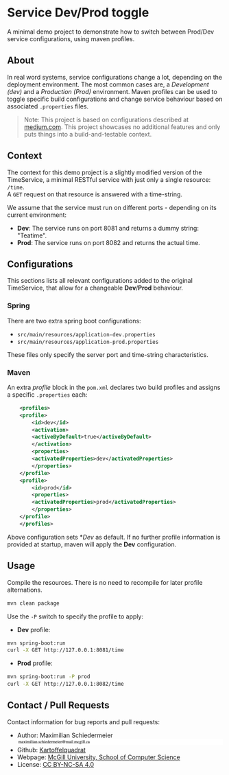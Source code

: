# Service Dev/Prod toggle

A minimal demo project to demonstrate how to switch between Prod/Dev service configurations, using maven profiles.

## About

In real word systems, service configurations change a lot, depending on the deployment environment.
The most common cases are, a *Development (dev)* and a *Production (Prod)* environment.
Maven profiles can be used to toggle specific build configurations and change service behaviour based on associated ```.properties``` files.

 > Note: This project is based on configurations described at [medium.com](https://medium.com/@derrya/maven-profile-spring-boot-properties-a34f2b2bb386). This project showcases no additional features and only puts things into a build-and-testable context.

## Context

The context for this demo project is a slightly modified version of the TimeService, a minimal RESTful service with just only a single resource: ```/time```.  
A ```GET``` request on that resource is answered with a time-string.

We assume that the service must run on different ports - depending on its current environment:

 * **Dev**: The service runs on port 8081 and returns a dummy string: "Teatime".
 * **Prod**: The service runs on port 8082 and returns the actual time.

## Configurations

This sections lists all relevant configurations added to the original TimeService, that allow for a changeable **Dev**/**Prod** behaviour.

### Spring

There are two extra spring boot configurations:

 * ```src/main/resources/application-dev.properties```
 * ```src/main/resources/application-prod.properties```

These files only specify the server port and time-string characteristics.

### Maven

An extra *profile* block in the ```pom.xml``` declares two build profiles and assigns a specific ```.properties``` each:

```xml
    <profiles>
	<profile>
	    <id>dev</id>
	    <activation>
		<activeByDefault>true</activeByDefault>
	    </activation>
	    <properties>
		<activatedProperties>dev</activatedProperties>
	    </properties>
	</profile>
	<profile>
	    <id>prod</id>
	    <properties>
		<activatedProperties>prod</activatedProperties>
	    </properties>
	</profile>
    </profiles>
```

Above configuration sets **Dev* as default. If no further profile information is provided at startup, maven will apply the **Dev** configuration.

## Usage

Compile the resources. There is no need to recompile for later profile alternations.

```bash
mvn clean package
```

Use the ```-P``` switch to specify the profile to apply:

 * **Dev** profile:  
```bash
mvn spring-boot:run
curl -X GET http://127.0.0.1:8081/time
```

 * **Prod** profile:  
```bash
mvn spring-boot:run -P prod
curl -X GET http://127.0.0.1:8082/time
```

## Contact / Pull Requests

Contact information for bug reports and pull requests:

 * Author: Maximilian Schiedermeier ![email](markdown/email.png)
 * Github: [Kartoffelquadrat](https://github.com/kartoffelquadrat)
 * Webpage: [McGill University, School of Computer Science](https://www.cs.mcgill.ca/~mschie3)
 * License: [CC BY-NC-SA 4.0](https://creativecommons.org/licenses/by-nc-sa/4.0/)

